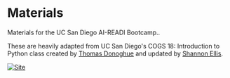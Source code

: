 # Materials

Materials for the UC San Diego AI-READI Bootcamp..

These are heavily adapted from UC San Diego's COGS 18: Introduction to Python class created by [Thomas Donoghue](https://github.com/TomDonoghue) and updated by [Shannon Ellis](https://github.com/ShanEllis).

[![Site](https://img.shields.io/static/v1.svg?label=website&message=link&color=informational)](https://cogs18.github.io/materials/00-Introduction)